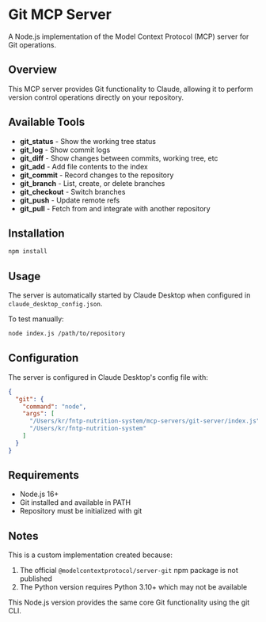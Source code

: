 # Git MCP Server

A Node.js implementation of the Model Context Protocol (MCP) server for Git operations.

## Overview

This MCP server provides Git functionality to Claude, allowing it to perform version control operations directly on your repository.

## Available Tools

- **git_status** - Show the working tree status
- **git_log** - Show commit logs
- **git_diff** - Show changes between commits, working tree, etc
- **git_add** - Add file contents to the index
- **git_commit** - Record changes to the repository
- **git_branch** - List, create, or delete branches
- **git_checkout** - Switch branches
- **git_push** - Update remote refs
- **git_pull** - Fetch from and integrate with another repository

## Installation

```bash
npm install
```

## Usage

The server is automatically started by Claude Desktop when configured in `claude_desktop_config.json`.

To test manually:

```bash
node index.js /path/to/repository
```

## Configuration

The server is configured in Claude Desktop's config file with:

```json
{
  "git": {
    "command": "node",
    "args": [
      "/Users/kr/fntp-nutrition-system/mcp-servers/git-server/index.js",
      "/Users/kr/fntp-nutrition-system"
    ]
  }
}
```

## Requirements

- Node.js 16+
- Git installed and available in PATH
- Repository must be initialized with git

## Notes

This is a custom implementation created because:

1. The official `@modelcontextprotocol/server-git` npm package is not published
2. The Python version requires Python 3.10+ which may not be available

This Node.js version provides the same core Git functionality using the git CLI.




